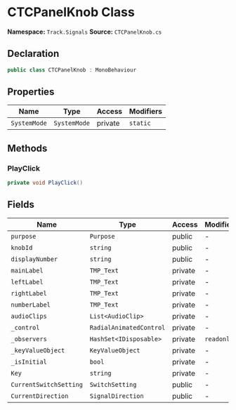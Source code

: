 # CTCPanelKnob Class

**Namespace:** `Track.Signals`
**Source:** `CTCPanelKnob.cs`

## Declaration

```csharp
public class CTCPanelKnob : MonoBehaviour
```

## Properties

| Name | Type | Access | Modifiers |
|------|------|--------|-----------|
| `SystemMode` | `SystemMode` | private | `static` |

## Methods

### PlayClick

```csharp
private void PlayClick()
```

## Fields

| Name | Type | Access | Modifiers |
|------|------|--------|-----------|
| `purpose` | `Purpose` | public | - |
| `knobId` | `string` | public | - |
| `displayNumber` | `string` | public | - |
| `mainLabel` | `TMP_Text` | private | - |
| `leftLabel` | `TMP_Text` | private | - |
| `rightLabel` | `TMP_Text` | private | - |
| `numberLabel` | `TMP_Text` | private | - |
| `audioClips` | `List<AudioClip>` | private | - |
| `_control` | `RadialAnimatedControl` | private | - |
| `_observers` | `HashSet<IDisposable>` | private | `readonly` |
| `_keyValueObject` | `KeyValueObject` | private | - |
| `_isInitial` | `bool` | private | - |
| `Key` | `string` | private | - |
| `CurrentSwitchSetting` | `SwitchSetting` | public | - |
| `CurrentDirection` | `SignalDirection` | public | - |


